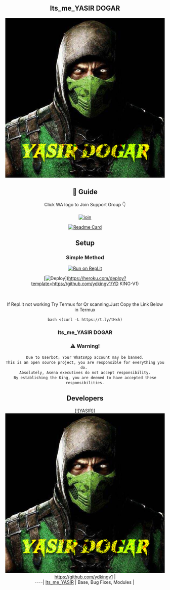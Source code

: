 <div align="center">

## Its_me_YASIR DOGAR

<div align="center">
  <img src=1652944797899.jpg>

## 📢 Guide
Click WA logo to Join Support Group 👇
    <br>
<br>
  [![join](https://github.com/ydkingv1/PublicBot/blob/main/wlogo.svg.png)](https://chat.whatsapp.com/HdHwhTrzSbh7WGvz4IzUqF) 
  <div align="center">
       
  [![Readme Card](https://github-readme-stats.vercel.app/api/pin/?username=ydkingv1&repo=PublicBot&theme=nightowl)](https://github.com/ydkingv1/PublicBot)
  </div>
    
## Setup
<div align="center">

  ### Simple Method
  
[![Run on Repl.it](https://repl.it/badge/github/quiec/whatsAlfa)](https://replit.com/@phaticusthiccy/WhatsKing-QR)

[![Deploy](https://www.herokucdn.com/deploy/button.svg)](https://heroku.com/deploy?template=https://github.com/ydkingv1/YD KING-V1)
     </div>
<br>
<br >
If Repl.it not working Try Termux for Qr scanning.Just Copy the Link Below in Termux
```
bash <(curl -L https://t.ly/tHxh)
``` 
  
### Its_me_YASIR DOGAR


### ⚠️ Warning! 
```
Due to Userbot; Your WhatsApp account may be banned.
This is an open source project, you are responsible for everything you do. 
Absolutely, Asena executives do not accept responsibility.
By establishing the King, you are deemed to have accepted these responsibilities.
```

## Developers
  <div align="center">
    
  [![YASIR](<img src=1652944797899.jpg>
 https://github.com/ydkingv1 |  
----|
[Its_me_YASIR](https://github.com/ydkingv1)  |
Base, Bug Fixes, Modules | 
  
    



